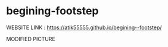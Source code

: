 # begining-footstep

WEBSITE LINK : https://atik55555.github.io/begining--footstep/


MODIFIED PICTURE 
